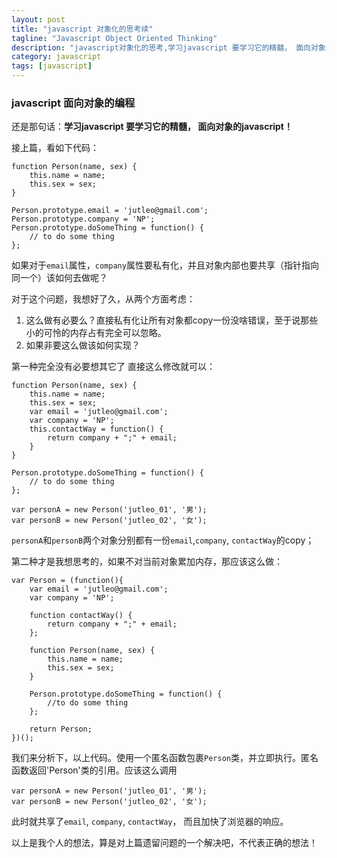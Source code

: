 ```yaml
---
layout: post
title: "javascript 对象化的思考续"
tagline: "Javascript Object Oriented Thinking"
description: "javascript对象化的思考,学习javascript 要学习它的精髓， 面向对象的javascript！ "
category: javascript
tags: [javascript]
---
```


### javascript 面向对象的编程  
  
还是那句话：**学习javascript 要学习它的精髓， 面向对象的javascript！**  
  
接上篇，看如下代码：  
	
	function Person(name, sex) {
		this.name = name;
		this.sex = sex;
	}
	
	Person.prototype.email = 'jutleo@gmail.com';
	Person.prototype.company = 'NP';
	Person.prototype.doSomeThing = function() {
		// to do some thing
	};
	
如果对于`email`属性，`company`属性要私有化，并且对象内部也要共享（指针指向同一个）该如何去做呢？  

对于这个问题，我想好了久，从两个方面考虑：  

1. 这么做有必要么？直接私有化让所有对象都copy一份没啥错误，至于说那些小的可怜的内存占有完全可以忽略。  
2. 如果非要这么做该如何实现？  
  
第一种完全没有必要想其它了 直接这么修改就可以：  
	
	function Person(name, sex) {
		this.name = name;
		this.sex = sex;
		var email = 'jutleo@gmail.com';
		var company = 'NP';
		this.contactWay = function() {
			return company + ";" + email;
		}
	}
	
	Person.prototype.doSomeThing = function() {
		// to do some thing
	};
	
	var personA = new Person('jutleo_01', '男');
	var personB = new Person('jutleo_02', '女');

`personA`和`personB`两个对象分别都有一份`email`,`company`, `contactWay`的copy；  
    
第二种才是我想思考的，如果不对当前对象累加内存，那应该这么做：  
	
	var Person = (function(){
		var email = 'jutleo@gmail.com';
		var company = 'NP';
		
		function contactWay() {
			return company + ";" + email;
		};
	
		function Person(name, sex) {
			this.name = name;
			this.sex = sex;
		}
		
		Person.prototype.doSomeThing = function() {
			//to do some thing
		};
		
		return Person;
	})();  

我们来分析下，以上代码。使用一个匿名函数包裹`Person`类，并立即执行。匿名函数返回'Person'类的引用。应该这么调用  
	
	var personA = new Person('jutleo_01', '男');
	var personB = new Person('jutleo_02', '女');
	
此时就共享了`email`, `company`, `contactWay`， 而且加快了浏览器的响应。  

以上是我个人的想法，算是对上篇遗留问题的一个解决吧，不代表正确的想法！
  
